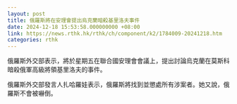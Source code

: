 ```yaml
---
layout: post
title: 俄羅斯將在安理會提出烏克蘭暗殺基里洛夫事件
date: 2024-12-18 15:53:58.000000000 +08:00
link: https://news.rthk.hk/rthk/ch/component/k2/1784009-20241218.htm
categories: rthk
---
```


俄羅斯外交部表示，將於星期五在聯合國安理會會議上，提出討論烏克蘭在莫斯科暗殺俄軍高級將領基里洛夫的事件。

俄羅斯外交部發言人扎哈羅娃表示，俄羅斯將找到並懲處所有涉案者。她又說，俄羅斯不會被嚇倒。
